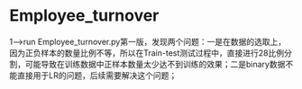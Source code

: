 # Employee_turnover
1-->run Employee_turnover.py第一版，发现两个问题：一是在数据的选取上，因为正负样本的数量比例不等，所以在Train-test测试过程中，直接进行28比例分割，可能导致在训练数据中正样本数量太少达不到训练的效果；二是binary数据不能直接用于LR的问题，后续需要解决这个问题；
